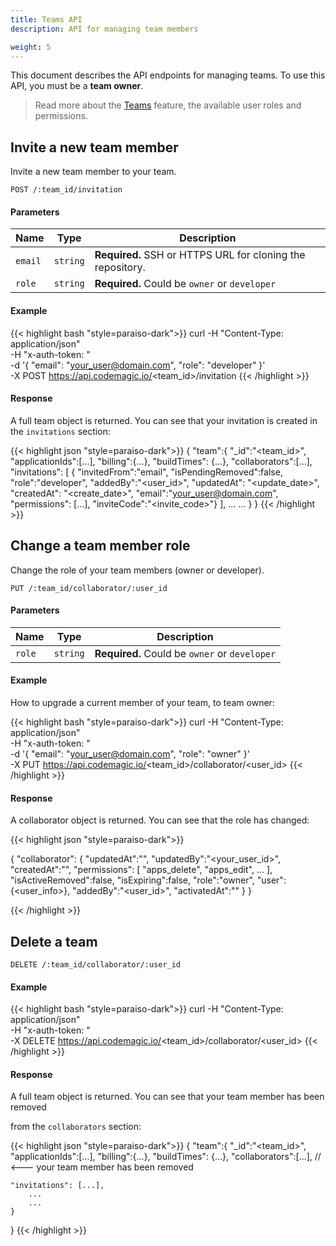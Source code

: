 ```yaml
---
title: Teams API
description: API for managing team members

weight: 5
---
```


This document describes the API endpoints for managing teams. To use this API, you must be a **team owner**.


>Read more about the [Teams](../getting-started/teams/) feature, the available user roles and permissions.



## Invite a new team member
Invite a new team member to your team.

`POST /:team_id/invitation`

#### Parameters


| **Name** | **Type** | **Description**                                            |
|----------| -------- |------------------------------------------------------------|
| `email`  | `string` | **Required.** SSH or HTTPS URL for cloning the repository. |
| `role`   | `string` | **Required.** Could be `owner` or `developer`              |

#### Example

{{< highlight bash "style=paraiso-dark">}}
curl -H "Content-Type: application/json" \
     -H "x-auth-token: <API Token>" \
     -d '{
        "email": "your_user@domain.com",
        "role": "developer"
     }' \
     -X POST https://api.codemagic.io/<team_id>/invitation
{{< /highlight >}}


#### Response

A full team object is returned. You can see that your invitation is created
in the `invitations` section: 


{{< highlight json "style=paraiso-dark">}}
{
  "team":{
    "_id":"<team_id>",
    "applicationIds":[...],
    "billing":{...},
    "buildTimes": {...},
    "collaborators":[...],
    "invitations": [
        {
            "invitedFrom":"email",
            "isPendingRemoved":false,
            "role":"developer",
            "addedBy":"<user_id>",
            "updatedAt": "<update_date>",
            "createdAt": "<create_date>",
            "email":"your_user@domain.com",
            "permissions": [...],
            "inviteCode":"<invite_code>"}
        ],
        ...
        ...
    }
}
{{< /highlight >}}


## Change a team member role

Change the role of your team members (owner or developer).

`PUT /:team_id/collaborator/:user_id`

#### Parameters


| **Name** | **Type** | **Description**                                            |
|----------| -------- |------------------------------------------------------------|
| `role`   | `string` | **Required.** Could be `owner` or `developer`              |


#### Example

How to upgrade a current member of your team, to team owner:

{{< highlight bash "style=paraiso-dark">}}
curl -H "Content-Type: application/json" \
     -H "x-auth-token: <API Token>" \
     -d '{
        "email": "your_user@domain.com",
        "role": "owner"
     }' \
     -X PUT https://api.codemagic.io/<team_id>/collaborator/<user_id>
{{< /highlight >}}


#### Response

A collaborator object is returned. You can see that the role has changed:


{{< highlight json "style=paraiso-dark">}}

{
    "collaborator":
        {
            "updatedAt":"<date>",
            "updatedBy":"<your_user_id>",
            "createdAt":"<date>",
            "permissions":
                [
                    "apps_delete",
                    "apps_edit",
                    ...
                ],
            "isActiveRemoved":false,
            "isExpiring":false,
            "role":"owner",
            "user":{<user_info>},
            "addedBy":"<user_id>",
            "activatedAt":"<date>"
        }
}

{{< /highlight >}}



## Delete a team


`DELETE /:team_id/collaborator/:user_id`

#### Example

{{< highlight bash "style=paraiso-dark">}}
curl -H "Content-Type: application/json" \
     -H "x-auth-token: <API Token>" \
     -X DELETE https://api.codemagic.io/<team_id>/collaborator/<user_id>
{{< /highlight >}}


#### Response

A full team object is returned. You can see that your team member has been removed

from the `collaborators` section: 


{{< highlight json "style=paraiso-dark">}}
{
  "team":{
    "_id":"<team_id>",
    "applicationIds":[...],
    "billing":{...},
    "buildTimes": {...},
    "collaborators":[...],  // <--- your team member has been removed

    "invitations": [...],
        ...
        ...
    }
}
{{< /highlight >}}